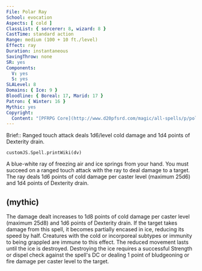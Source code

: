 ```yaml
---
File: Polar Ray
School: evocation
Aspects: [ cold ]
ClassList: { sorcerer: 8, wizard: 8 }
CastTime: standard action
Range: medium (100 + 10 ft./level)
Effect: ray
Duration: instantaneous
SavingThrow: none
SR: yes
Components:
  V: yes
  S: yes
SLALevel: 8
Domains: { Ice: 9 }
Bloodline: { Boreal: 17, Marid: 17 }
Patron: { Winter: 16 }
Mythic: yes
Copyright:
  Content: "[PFRPG Core](http://www.d20pfsrd.com/magic/all-spells/p/polar-ray)"
---
```

Brief:: Ranged touch attack deals 1d6/level cold damage and 1d4 points of Dexterity drain.

```dataviewjs
customJS.Spell.printWiki(dv)
```

A blue-white ray of freezing air and ice springs from your hand.  You must succeed on a ranged touch attack with the ray to deal damage to a target. The ray deals 1d6 points of cold damage per caster level (maximum 25d6) and 1d4 points of Dexterity drain.


## (mythic)

The damage dealt increases to 1d8 points of cold damage per caster level (maximum 25d8) and 1d6 points of Dexterity drain. If the target takes damage from this spell, it becomes partially encased in ice, reducing its speed by half. Creatures with the cold or incorporeal subtypes or immunity to being grappled are immune to this effect. The reduced movement lasts until the ice is destroyed. Destroying the ice requires a successful Strength or dispel check against the spell's DC or dealing 1 point of bludgeoning or fire damage per caster level to the target.
